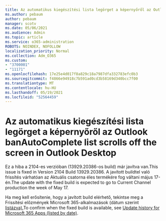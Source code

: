 ```yaml
---
title: Az automatikus kiegészítési lista legörget a képernyőről az Outlook ban
ms.author: pebaum
author: pebaum
manager: scotv
ms.date: 05/06/2021
ms.audience: Admin
ms.topic: article
ms.service: o365-administration
ROBOTS: NOINDEX, NOFOLLOW
localization_priority: Normal
ms.collection: Adm_O365
ms.custom:
- "3700001"
- "11171"
ms.openlocfilehash: 17e25e4d017f8a829c18a7987dfa332783efc0b3
ms.sourcegitcommit: f4866e94918c7b591ad0cd3b58169d340bcc7f00
ms.translationtype: MT
ms.contentlocale: hu-HU
ms.lasthandoff: 05/19/2021
ms.locfileid: "52564459"
---
```

# <a name="autocomplete-list-scrolls-off-the-screen-in-outlook-desktop"></a><span data-ttu-id="c5cb2-102">Az automatikus kiegészítési lista legörget a képernyőről az Outlook ban</span><span class="sxs-lookup"><span data-stu-id="c5cb2-102">AutoComplete list scrolls off the screen in Outlook Desktop</span></span>

<span data-ttu-id="c5cb2-103">Ez a hiba a 2104-es verzióban (13929.20386-os build) már javítva van.</span><span class="sxs-lookup"><span data-stu-id="c5cb2-103">This issue is fixed in Version 2104 Build 13929.20386.</span></span> <span data-ttu-id="c5cb2-104">A javított buildtel való frissítés várhatóan az Aktuális csatorna éles termékére fog váltani május 17-én.</span><span class="sxs-lookup"><span data-stu-id="c5cb2-104">The update with the fixed build is expected to go to Current Channel production the week of May 17.</span></span> 

<span data-ttu-id="c5cb2-105">Ha meg kell erősítenie, hogy a javított build elérhető, tekintse meg a Frissítési előzmények Microsoft 365-alkalmazások (dátum szerint [listázva).](/officeupdates/update-history-microsoft365-apps-by-date)</span><span class="sxs-lookup"><span data-stu-id="c5cb2-105">To confirm when the fixed build is available, see [Update history for Microsoft 365 Apps (listed by date)](/officeupdates/update-history-microsoft365-apps-by-date).</span></span>